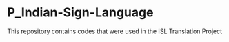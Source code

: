 # P_Indian-Sign-Language

This repository contains codes that were used in the ISL Translation Project
